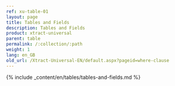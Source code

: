 ```yaml
---
ref: xu-table-01
layout: page
title: Tables and Fields
description: Tables and Fields
product: xtract-universal
parent: table
permalink: /:collection/:path
weight: 1
lang: en_GB
old_url: /Xtract-Universal-EN/default.aspx?pageid=where-clause
---
```


{% include _content/en/tables/tables-and-fields.md  %}
